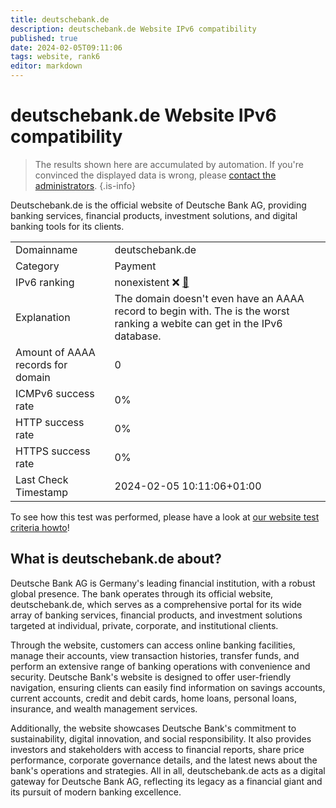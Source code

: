 ```yaml
---
title: deutschebank.de
description: deutschebank.de Website IPv6 compatibility
published: true
date: 2024-02-05T09:11:06
tags: website, rank6
editor: markdown
---
```


# deutschebank.de Website IPv6 compatibility

> The results shown here are accumulated by automation. If you're convinced the displayed data is wrong, please [contact the administrators](/howto/chat). 
{.is-info}

Deutschebank.de is the official website of Deutsche Bank AG, providing banking services, financial products, investment solutions, and digital banking tools for its clients.


|   |   |
| - | - |
| Domainname | deutschebank.de
| Category | Payment |
| IPv6 ranking | nonexistent :x: [🔗](/howto/ranking) |
| Explanation | The domain doesn't even have an AAAA record to begin with. The is the worst ranking a webite can get in the IPv6 database. |
| Amount of AAAA records for domain | 0 |
| ICMPv6 success rate | 0%|
| HTTP success rate | 0% |
| HTTPS success rate | 0% |
| Last Check Timestamp | 2024-02-05 10:11:06+01:00 |

To see how this test was performed, please have a look at [our website test criteria howto](/howto/testcriteria/website)!


## What is deutschebank.de about?
Deutsche Bank AG is Germany's leading financial institution, with a robust global presence. The bank operates through its official website, deutschebank.de, which serves as a comprehensive portal for its wide array of banking services, financial products, and investment solutions targeted at individual, private, corporate, and institutional clients.

Through the website, customers can access online banking facilities, manage their accounts, view transaction histories, transfer funds, and perform an extensive range of banking operations with convenience and security. Deutsche Bank's website is designed to offer user-friendly navigation, ensuring clients can easily find information on savings accounts, current accounts, credit and debit cards, home loans, personal loans, insurance, and wealth management services.

Additionally, the website showcases Deutsche Bank's commitment to sustainability, digital innovation, and social responsibility. It also provides investors and stakeholders with access to financial reports, share price performance, corporate governance details, and the latest news about the bank's operations and strategies. All in all, deutschebank.de acts as a digital gateway for Deutsche Bank AG, reflecting its legacy as a financial giant and its pursuit of modern banking excellence.



